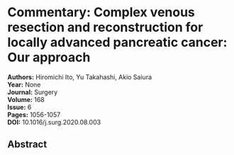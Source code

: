 # Commentary: Complex venous resection and reconstruction for locally advanced pancreatic cancer: Our approach

**Authors:** Hiromichi Ito, Yu Takahashi, Akio Saiura  
**Year:** None  
**Journal:** Surgery  
**Volume:** 168  
**Issue:** 6  
**Pages:** 1056-1057  
**DOI:** 10.1016/j.surg.2020.08.003  

## Abstract


